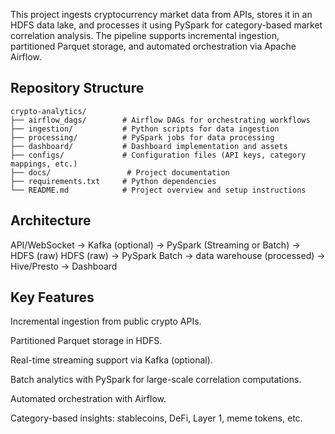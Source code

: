 This project ingests cryptocurrency market data from APIs, stores it in an HDFS data lake, and processes it using PySpark for category-based market correlation analysis. The pipeline supports incremental ingestion, partitioned Parquet storage, and automated orchestration via Apache Airflow.

## Repository Structure
```
crypto-analytics/
├── airflow_dags/        # Airflow DAGs for orchestrating workflows
├── ingestion/           # Python scripts for data ingestion
├── processing/          # PySpark jobs for data processing
├── dashboard/           # Dashboard implementation and assets
├── configs/             # Configuration files (API keys, category mappings, etc.)
├── docs/                 # Project documentation
├── requirements.txt     # Python dependencies
└── README.md            # Project overview and setup instructions
```


## Architecture
API/WebSocket → Kafka (optional) → PySpark (Streaming or Batch) → HDFS (raw)
HDFS (raw) → PySpark Batch → data warehouse (processed) → Hive/Presto → Dashboard

## Key Features
Incremental ingestion from public crypto APIs.

Partitioned Parquet storage in HDFS.

Real-time streaming support via Kafka (optional).

Batch analytics with PySpark for large-scale correlation computations.

Automated orchestration with Airflow.

Category-based insights: stablecoins, DeFi, Layer 1, meme tokens, etc.


